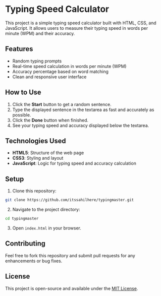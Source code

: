 # Typing Speed Calculator

This project is a simple typing speed calculator built with HTML, CSS, and JavaScript. It allows users to measure their typing speed in words per minute (WPM) and their accuracy.

## Features
- Random typing prompts
- Real-time speed calculation in words per minute (WPM)
- Accuracy percentage based on word matching
- Clean and responsive user interface

## How to Use
1. Click the **Start** button to get a random sentence.
2. Type the displayed sentence in the textarea as fast and accurately as possible.
3. Click the **Done** button when finished.
4. See your typing speed and accuracy displayed below the textarea.

## Technologies Used
- **HTML5**: Structure of the web page
- **CSS3**: Styling and layout
- **JavaScript**: Logic for typing speed and accuracy calculation

## Setup
1. Clone this repository:
```bash
git clone https://github.com/itssahilhere/typingmaster.git
```
2. Navigate to the project directory:
```bash
cd typingmaster
```
3. Open `index.html` in your browser.

## Contributing
Feel free to fork this repository and submit pull requests for any enhancements or bug fixes.

## License
This project is open-source and available under the [MIT License](LICENSE).
